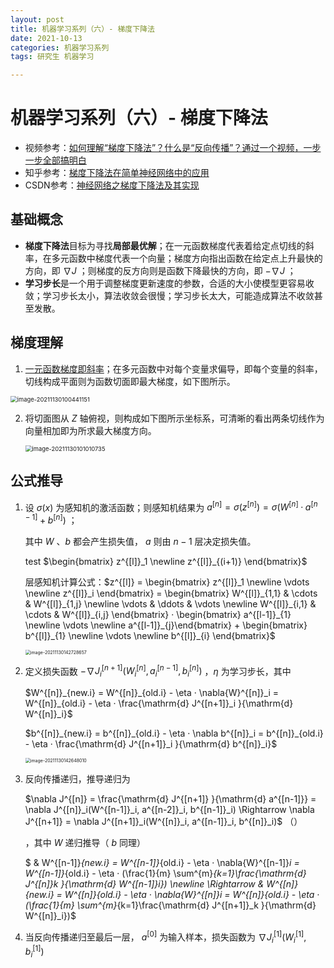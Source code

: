 ```yaml
---
layout: post
title: 机器学习系列（六）- 梯度下降法
date: 2021-10-13
categories: 机器学习系列
tags: 研究生 机器学习

---
```


# 机器学习系列（六）- 梯度下降法

- 视频参考：[如何理解“梯度下降法”？什么是“反向传播”？通过一个视频，一步一步全部搞明白](https://www.bilibili.com/video/BV1Zg411T71b)
- 知乎参考：[梯度下降法在简单神经网络中的应用](https://zhuanlan.zhihu.com/p/269615620)
- CSDN参考：[神经网络之梯度下降法及其实现](https://blog.csdn.net/nanhuaibeian/article/details/100184893)

## 基础概念

- <span id="gradient">**梯度下降法**目标为寻找**局部最优解**；在一元函数梯度代表着给定点切线的斜率，在多元函数中梯度代表一个向量；梯度方向指出函数在给定点上升最快的方向，即 $\nabla J$ ；则梯度的反方向则是函数下降最快的方向，即 $-\nabla J$ ；</span>
- **学习步长**是一个用于调整梯度更新速度的参数，合适的大小使模型更容易收敛；学习步长太小，算法收敛会很慢；学习步长太大，可能造成算法不收敛甚至发散。

## 梯度理解

1. <a href="#gradient">一元函数梯度即斜率</a>；在多元函数中对每个变量求偏导，即每个变量的斜率，切线构成平面则为函数切面即最大梯度，如下图所示。

<img src="http://markdown.zzzbook.cn/image-20211130100441151.png" alt="image-20211130100441151" style="zoom:67%;" />

2. 将切面图从 $Z$ 轴俯视，则构成如下图所示坐标系，可清晰的看出两条切线作为向量相加即为所求最大梯度方向。

   <img src="http://markdown.zzzbook.cn/image-20211130101010735.png" alt="image-20211130101010735" style="zoom:67%;" />

## 公式推导

1. 设 $\sigma(x)$ 为感知机的激活函数；则感知机结果为 $a^{[n]}=\sigma(z^{[n]})=\sigma(W^{[n]}·a^{[n-1]}+b^{[n]})$ ；

   其中 $W$ 、$b$ 都会产生损失值， $a$ 则由 $n-1$ 层决定损失值。
   
   
   
   test $\begin{bmatrix} z^{[l]}_1 \newline z^{[l]}_{(i+1)} \end{bmatrix}$
   
   
   
   层感知机计算公式：$z^{[l]} = \begin{bmatrix} z^{[l]}_1 \newline \vdots \newline z^{[l]}_i \end{bmatrix} = \begin{bmatrix} W^{[l]}_{1,1} & \cdots & W^{[l]}_{1,j} \newline \vdots & \ddots & \vdots \newline W^{[l]}_{i,1} & \cdots & W^{[l]}_{i,j} \end{bmatrix} · \begin{bmatrix} a^{[l-1]}_{1} \newline \vdots \newline a^{[l-1]}_{j}\end{bmatrix} + \begin{bmatrix} b^{[l]}_{1} \newline \vdots \newline b^{[l]}_{i} \end{bmatrix}$ 
   
   <img src="http://markdown.zzzbook.cn/image-20211130142728657.png" alt="image-20211130142728657" style="zoom:50%;" />
   
2. 定义损失函数 $-\nabla J^{[n+1]}_i(W^{[n]}_i, a^{[n-1]}_i, b^{[n]}_i)$ ，$\eta$ 为学习步长，其中 

   $W^{[n]}_{new.i} = W^{[n]}_{old.i} - \eta · \nabla{W}^{[n]}_i = W^{[n]}_{old.i} - \eta · \frac{\mathrm{d} J^{[n+1]}_i }{\mathrm{d} W^{[n]}_i}$ 

   $b^{[n]}_{new.i} = b^{[n]}_{old.i} - \eta · \nabla b^{[n]}_i = b^{[n]}_{old.i} - \eta · \frac{\mathrm{d} J^{[n+1]}_i }{\mathrm{d} b^{[n]}_i}$ 

   <img src="http://markdown.zzzbook.cn/image-20211130142648010.png" alt="image-20211130142648010" style="zoom:50%;" />

3. 反向传播递归，推导递归为

    $\nabla J^{[n]} = \frac{\mathrm{d} J^{[n+1]} }{\mathrm{d} a^{[n-1]}} = \nabla J^{[n]}_i(W^{[n-1]}_i, a^{[n-2]}_i, b^{[n-1]}_i) \Rightarrow \nabla J^{[n+1]} = \nabla J^{[n+1]}_i(W^{[n]}_i, a^{[n-1]}_i, b^{[n]}_i)$ （）

   ，其中 $W$ 递归推导（ $b$ 同理）

   $ & W^{[n-1]}_{new.i} = W^{[n-1]}_{old.i} - \eta · \nabla{W}^{[n-1]}_i = W^{[n-1]}_{old.i} - \eta · (\frac{1}{m} \sum^{m}_{k=1}\frac{\mathrm{d} J^{[n]}_k }{\mathrm{d} W^{[n-1]}_i}) \newline \Rightarrow & W^{[n]}_{new.i} = W^{[n]}_{old.i} - \eta · \nabla{W}^{[n]}_i = W^{[n]}_{old.i} - \eta · (\frac{1}{m} \sum^{m}_{k=1}\frac{\mathrm{d} J^{[n+1]}_k }{\mathrm{d} W^{[n]}_i})$ 

4. 当反向传播递归至最后一层， $a^{[0]}$ 为输入样本，损失函数为 $\nabla J^{[1]}_i(W^{[1]}_i, b^{[1]}_i)$ 
